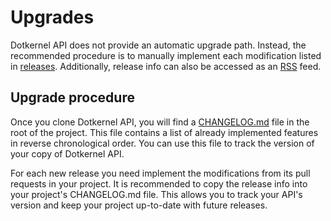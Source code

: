 # Upgrades

Dotkernel API does not provide an automatic upgrade path.
Instead, the recommended procedure is to manually implement each modification listed in [releases](https://github.com/dotkernel/api/releases).
Additionally, release info can also be accessed as an [RSS](https://github.com/dotkernel/api/releases.atom) feed.

## Upgrade procedure

Once you clone Dotkernel API, you will find a [CHANGELOG.md](https://github.com/dotkernel/api/blob/5.0/CHANGELOG.md) file in the root of the project.
This file contains a list of already implemented features in reverse chronological order.
You can use this file to track the version of your copy of Dotkernel API.

For each new release you need implement the modifications from its pull requests in your project.
It is recommended to copy the release info into your project's CHANGELOG.md file.
This allows you to track your API's version and keep your project up-to-date with future releases.

